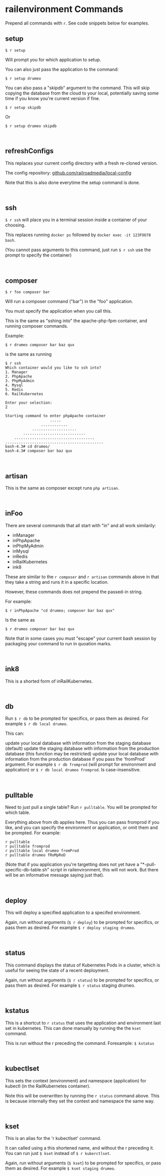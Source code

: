 railenvironment Commands
=

Prepend all commands with `r`. See code snippets below for examples.


**setup**
-
`$ r setup`

Will prompt you for which application to setup.

You can also just pass the application to the command:

`$ r setup drumeo`

You can also pass a "skipdb" argument to the command. This will skip copying the database from the cloud to your local, potentially saving some time if you know you're current version if fine.

`$ r setup skipdb`

Or

`$ r setup drumeo skipdb`

<br>

**refreshConfigs**
-
This replaces your current config directory with a fresh re-cloned version.

The config repository: [github.com/railroadmedia/local-config](https://github.com/railroadmedia/local-config)

Note that this is also done everytime the setup command is done.

<br>

**ssh**
-
`$ r ssh` will place you in a terminal session inside a container of your choosing.

This replaces running `docker ps` followed by `docker exec -it 123FOO78 bash`.

(You cannot pass arguments to this command, just run `$ r ssh` use the prompt to specify the container)

<br>

**composer**
-
`$ r foo composer bar`

Will run a composer command ("bar") in the "foo" application.

You must specify the application when you call this.

This is the same as "sshing into" the apache-php-fpm container, and running composer commands.

Example:

`$ r drumeo composer bar baz qux`

is the same as running

    $ r ssh
    Which container would you like to ssh into?
    1. Manager
    2. PhpApache
    3. PhpMyAdmin
    4. Mysql
    5. Redis
    6. RailKubernetes

    Enter your selection:
    2

    Starting command to enter phpApache container
                        .....
                    ............
                ....................
            ............................
        ....................................
    ............................................
    bash-4.3# cd drumeo/
    bash-4.3# composer bar baz qux


<br>

**artisan**
-
This is the same as composer except runs `php artisan`.

<br>

**inFoo**
-
There are several commands that all start with "in" and all work similarily:

-   inManager
-   inPhpApache
-   inPhpMyAdmin
-   inMysql
-   inRedis
-   inRailKubernetes
-   ink8

These are similar to the `r composer` and `r artisan` commands above in that they take a string and runs it in a specific location.

However, these commands does not prepend the passed-in string.

For example:

`$ r inPhpApache "cd drumeo; composer bar baz qux"`

Is the same as

`$ r drumeo composer bar baz qux`

Note that in some cases you must "escape" your current bash session by packaging your command to run in quoation marks.

<br>

ink8
-
This is a shorted form of inRailKubernetes.

<br>

**db**
-
Run `$ r db` to be prompted for specifics, or pass them as desired. For example `$ r db local drumeo`.

This can:

update your local database with information from the staging database (default)
update the staging database with information from the production database (this function may be restricted)
update your local database with information from the production database if you pass the 'fromProd' argument. For example `$ r db fromprod` (will prompt for environment and application) or `$ r db local drumeo fromprod`. Is case-insensitive.

<br>

pulltable
-
Need to just pull a single table? Run `r pulltable`. You will be prompted for which table.

Everything above from db applies here. Thus you can pass fromprod if you like, and you can specify the environment or application, or omit them and be prompted. For example:

`r pulltable`<br>
`r pulltable fromprod`<br>
`r pulltable local drumeo fromProd`<br>
`r pulltable drumeo fRoMpRoD`<br>

(Note that if you application you're targetting does not yet have a "*-pull-specific-db-table.sh" script in railenvironment, this will not work. But there will be an informative message saying just that).

<br>

**deploy**
-
This will deploy a specified application to a specifed environment.

Again, run without arguments (`$ r deploy`) to be prompted for specifics, or pass them as desired. For example `$ r deploy staging drumeo`.

<br>

**status**
-
This command displays the status of Kubernetes Pods in a cluster, which is useful for seeing the state of a recent deployment.

Again, run without arguments (`$ r status`) to be prompted for specifics, or pass them as desired. For example `$ r status` staging drumeo.

<br>

kstatus
-
This is a shortcut to `r status` that uses the application and environment last set in kubernetes. This can done manually by running the the `kset` command.

This is run without the r preceding the command. Forexample: `$ kstatus`

<br>

**kubectlset**
-
This sets the context (environment) and namespace (application) for kubectl (in the RailKubernetes container).

Note this will be overwritten by running the `r status` command above. This is because internally they set the context and namespace the same way.

<br>

kset
-
This is an alias for the 'r kubectlset' command.

It can called using a this shortened name, and without the r preceding it. You can run just `$ kset` instead of `$ r kuberctlset`.

Again, run without arguments (`$ kset`) to be prompted for specifics, or pass them as desired. For example `$ kset staging drumeo`.